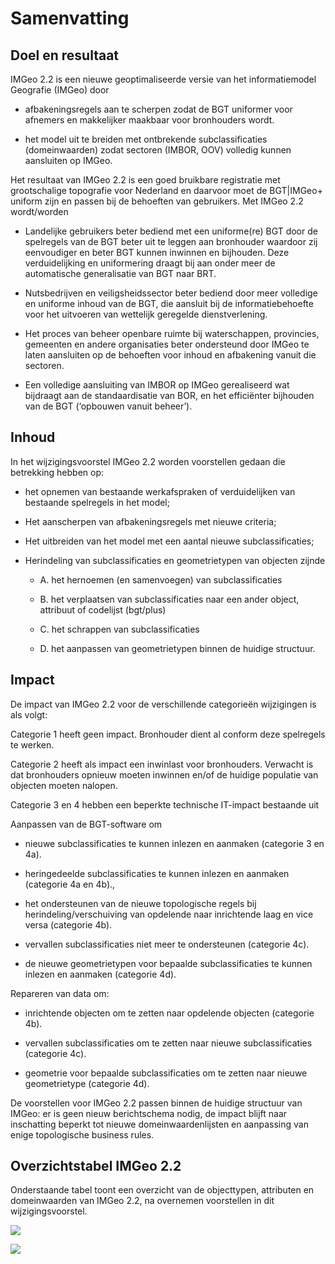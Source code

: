 Samenvatting
============

Doel en resultaat
-----------------

IMGeo 2.2 is een nieuwe geoptimaliseerde versie van het informatiemodel
Geografie (IMGeo) door

-   afbakeningsregels aan te scherpen zodat de BGT uniformer voor afnemers en
    makkelijker maakbaar voor bronhouders wordt.

-   het model uit te breiden met ontbrekende subclassificaties (domeinwaarden)
    zodat sectoren (IMBOR, OOV) volledig kunnen aansluiten op IMGeo.

Het resultaat van IMGeo 2.2 is een goed bruikbare registratie met grootschalige
topografie voor Nederland en daarvoor moet de BGT\|IMGeo+ uniform zijn en passen
bij de behoeften van gebruikers. Met IMGeo 2.2 wordt/worden

-   Landelijke gebruikers beter bediend met een uniforme(re) BGT door de
    spelregels van de BGT beter uit te leggen aan bronhouder waardoor zij
    eenvoudiger en beter BGT kunnen inwinnen en bijhouden. Deze verduidelijking
    en uniformering draagt bij aan onder meer de automatische generalisatie van
    BGT naar BRT.

-   Nutsbedrijven en veiligsheidssector beter bediend door meer volledige en
    uniforme inhoud van de BGT, die aansluit bij de informatiebehoefte voor het
    uitvoeren van wettelijk geregelde dienstverlening.

-   Het proces van beheer openbare ruimte bij waterschappen, provincies,
    gemeenten en andere organisaties beter ondersteund door IMGeo te laten
    aansluiten op de behoeften voor inhoud en afbakening vanuit die sectoren.

-   Een volledige aansluiting van IMBOR op IMGeo gerealiseerd wat bijdraagt aan
    de standaardisatie van BOR, en het efficiënter bijhouden van de BGT
    (‘opbouwen vanuit beheer’).

Inhoud
------

In het wijzigingsvoorstel IMGeo 2.2 worden voorstellen gedaan die betrekking
hebben op:

-   het opnemen van bestaande werkafspraken of verduidelijken van bestaande
    spelregels in het model;

-   Het aanscherpen van afbakeningsregels met nieuwe criteria;

-   Het uitbreiden van het model met een aantal nieuwe subclassificaties;

-   Herindeling van subclassificaties en geometrietypen van objecten zijnde

    -   A. het hernoemen (en samenvoegen) van subclassificaties

    -   B. het verplaatsen van subclassificaties naar een ander object,
        attribuut of codelijst (bgt/plus)

    -   C. het schrappen van subclassificaties

    -   D. het aanpassen van geometrietypen binnen de huidige structuur.

Impact
------

De impact van IMGeo 2.2 voor de verschillende categorieën wijzigingen is als
volgt:

Categorie 1 heeft geen impact. Bronhouder dient al conform deze spelregels te
werken.

Categorie 2 heeft als impact een inwinlast voor bronhouders. Verwacht is dat
bronhouders opnieuw moeten inwinnen en/of de huidige populatie van objecten
moeten nalopen.

Categorie 3 en 4 hebben een beperkte technische IT-impact bestaande uit

Aanpassen van de BGT-software om

-   nieuwe subclassificaties te kunnen inlezen en aanmaken (categorie 3 en 4a).

-   heringedeelde subclassificaties te kunnen inlezen en aanmaken (categorie 4a
    en 4b).,

-   het ondersteunen van de nieuwe topologische regels bij
    herindeling/verschuiving van opdelende naar inrichtende laag en vice versa
    (categorie 4b).

-   vervallen subclassificaties niet meer te ondersteunen (categorie 4c).

-   de nieuwe geometrietypen voor bepaalde subclassificaties te kunnen inlezen
    en aanmaken (categorie 4d).

Repareren van data om:

-   inrichtende objecten om te zetten naar opdelende objecten (categorie 4b).

-   vervallen subclassificaties om te zetten naar nieuwe subclassificaties
    (categorie 4c).

-   geometrie voor bepaalde subclassificaties om te zetten naar nieuwe
    geometrietype (categorie 4d).

De voorstellen voor IMGeo 2.2 passen binnen de huidige structuur van IMGeo: er
is geen nieuw berichtschema nodig, de impact blijft naar inschatting beperkt tot
nieuwe domeinwaardenlijsten en aanpassing van enige topologische business rules.

Overzichtstabel IMGeo 2.2
-------------------------

Onderstaande tabel toont een overzicht van de objecttypen, attributen en
domeinwaarden van IMGeo 2.2, na overnemen voorstellen in dit wijzigingsvoorstel.

![](media/a77a18ab0b2a2a03db1b74e07f1d12e7.png)

![](media/d92b7d7768b590ac5671df10c1a7f28c.png)
